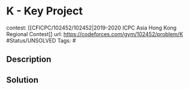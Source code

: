 # K - Key Project

contest: [[CFICPC/102452/102452|2019-2020 ICPC Asia Hong Kong Regional Contest]]
url: https://codeforces.com/gym/102452/problem/K
#Status/UNSOLVED
Tags: #

## Description

## Solution


